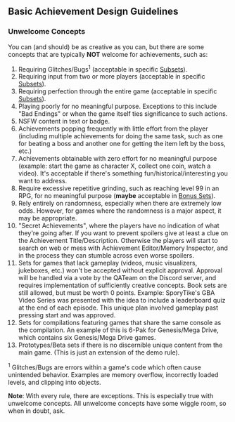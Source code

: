 ## Basic Achievement Design Guidelines

### Unwelcome Concepts

You can (and should) be as creative as you can, but there are some concepts that are typically **NOT** welcome for achievements, such as:

1. Requiring Glitches/Bugs<sup>1</sup> (acceptable in specific [Subsets](/developers/subsets)).
2. Requiring input from two or more players (acceptable in specific [Subsets](/developers/subsets)). 
3. Requiring perfection through the entire game (acceptable in specific [Subsets](/developers/subsets)).
4. Playing poorly for no meaningful purpose. Exceptions to this include "Bad Endings" or when the game itself ties significance to such actions.
5. NSFW content in text or badge.
6. Achievements popping frequently with little effort from the player (including multiple achievements for doing the same task, such as one for beating a boss and another one for getting the item left by the boss, etc.)
7. Achievements obtainable with zero effort for no meaningful purpose (example: start the game as character X, collect one coin, watch a video). It's acceptable if there's something fun/historical/interesting you want to address.
8. Require excessive repetitive grinding, such as reaching level 99 in an RPG, for no meaningful purpose (**maybe** acceptable in [Bonus Sets](Bonus-Sets)).
9. Rely entirely on randomness, especially when there are extremely low odds. However, for games where the randomness is a major aspect, it may be appropriate.
10. "Secret Achievements", where the players have no indication of what they're going after. If you want to prevent spoilers give at least a clue on the Achievement Title/Description. Otherwise the players will start to search on web or mess with Achievement Editor/Memory Inspector, and in the process they can stumble across even worse spoilers.
11. Sets for games that lack gameplay (videos, music visualizers, jukeboxes, etc.) won't be accepted without explicit approval. Approval will be handled via a vote by the QATeam on the Discord server, and requires implementation of sufficiently creative concepts. Book sets are still allowed, but must be worth 0 points. Example: SporyTike's GBA Video Series was presented with the idea to include a leaderboard quiz at the end of each episode. This unique plan involved gameplay past pressing start and was approved.
12. Sets for compilations featuring games that share the same console as the compilation. An example of this is 6-Pak for Genesis/Mega Drive, which contains six Genesis/Mega Drive games.
13. Prototypes/Beta sets if there is no discernible unique content from the main game. (This is just an extension of the demo rule).

<sup>1</sup> Glitches/Bugs are errors within a game's code which often cause unintended behavior. Examples are memory overflow, incorrectly loaded levels, and clipping into objects.

**Note**: With every rule, there are exceptions. This is especially true with unwelcome concepts. All unwelcome concepts have some wiggle room, so when in doubt, ask.
